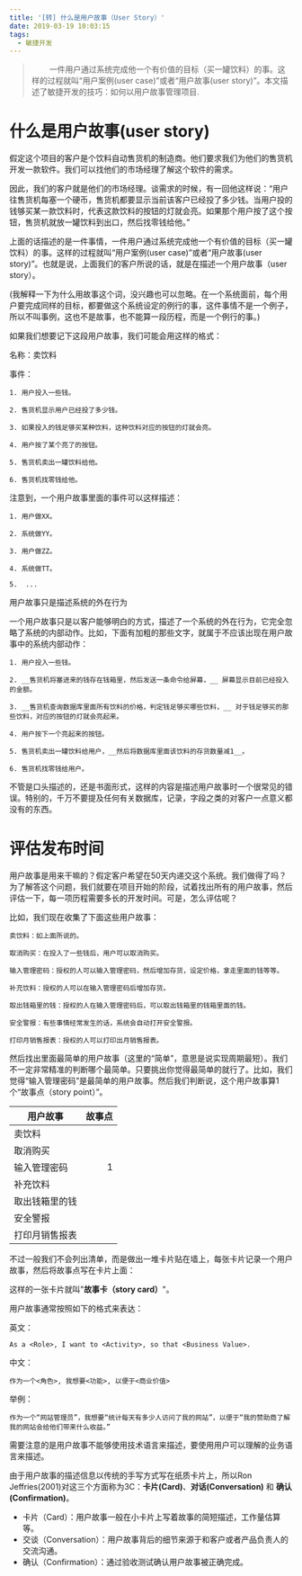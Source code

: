 ```yaml
---
title: '[转] 什么是用户故事（User Story）'
date: 2019-03-19 10:03:15
tags:
  - 敏捷开发
---
```


>&nbsp; &nbsp; &nbsp; &nbsp; 一件用户通过系统完成他一个有价值的目标（买一罐饮料）的事。这样的过程就叫“用户案例(user case)”或者“用户故事(user story)”。本文描述了敏捷开发的技巧：如何以用户故事管理项目.

# 什么是用户故事(user story)

假定这个项目的客户是个饮料自动售货机的制造商。他们要求我们为他们的售货机开发一款软件。我们可以找他们的市场经理了解这个软件的需求。

因此，我们的客户就是他们的市场经理。谈需求的时候，有一回他这样说：“用户往售货机每塞一个硬币，售货机都要显示当前该客户已经投了多少钱。当用户投的钱够买某一款饮料时，代表这款饮料的按钮的灯就会亮。如果那个用户按了这个按钮，售货机就放一罐饮料到出口，然后找零钱给他。”

上面的话描述的是一件事情，一件用户通过系统完成他一个有价值的目标（买一罐饮料）的事。这样的过程就叫“用户案例(user case)”或者“用户故事(user story)”。也就是说，上面我们的客户所说的话，就是在描述一个用户故事（user story）。

(我解释一下为什么用故事这个词，没兴趣也可以忽略。在一个系统面前，每个用户要完成同样的目标，都要做这个系统设定的例行的事，这件事情不是一个例子，所以不叫事例，这也不是故事，也不能算一段历程，而是一个例行的事。)

如果我们想要记下这段用户故事，我们可能会用这样的格式：

名称：卖饮料

事件：

    1. 用户投入一些钱。

    2. 售货机显示用户已经投了多少钱。

    3. 如果投入的钱足够买某种饮料，这种饮料对应的按钮的灯就会亮。

    4. 用户按了某个亮了的按钮。

    5. 售货机卖出一罐饮料给他。

    6. 售货机找零钱给他。

注意到，一个用户故事里面的事件可以这样描述：

    1. 用户做XX。

    2. 系统做YY。

    3. 用户做ZZ。

    4. 系统做TT。

    5.  ...

用户故事只是描述系统的外在行为

一个用户故事只是以客户能够明白的方式，描述了一个系统的外在行为，它完全忽略了系统的内部动作。比如，下面有加粗的那些文字，就属于不应该出现在用户故事中的系统内部动作：

    1. 用户投入一些钱。

    2. __售货机将塞进来的钱存在钱箱里，然后发送一条命令给屏幕，__ 屏幕显示目前已经投入的金额。

    3. __售货机查询数据库里面所有饮料的价格，判定钱足够买哪些饮料，__ 对于钱足够买的那些饮料，对应的按钮的灯就会亮起来。

    4. 用户按下一个亮起来的按钮。

    5. 售货机卖出一罐饮料给用户，__然后将数据库里面该饮料的存货数量减1__。

    6. 售货机找零钱给用户。

不管是口头描述的，还是书面形式，这样的内容是描述用户故事时一个很常见的错误。特别的，千万不要提及任何有关数据库，记录，字段之类的对客户一点意义都没有的东西。

# 评估发布时间

用户故事是用来干嘛的？假定客户希望在50天内递交这个系统。我们做得了吗？为了解答这个问题，我们就要在项目开始的阶段，试着找出所有的用户故事，然后评估一下，每一项历程需要多长的开发时间。可是，怎么评估呢？

比如，我们现在收集了下面这些用户故事：

    卖饮料：如上面所说的。
  
    取消购买：在投入了一些钱后，用户可以取消购买。

    输入管理密码：授权的人可以输入管理密码，然后增加存货，设定价格，拿走里面的钱等等。

    补充饮料：授权的人可以在输入管理密码后增加存货。

    取出钱箱里的钱：授权的人在输入管理密码后，可以取出钱箱里的钱箱里面的钱。

    安全警报：有些事情经常发生的话，系统会自动打开安全警报。

    打印月销售报表：授权的人可以打印出月销售报表。

然后找出里面最简单的用户故事（这里的“简单”，意思是说实现周期最短）。我们不一定非常精准的判断哪个最简单。只要挑出你觉得最简单的就行了。比如，我们觉得“输入管理密码”是最简单的用户故事。然后我们判断说，这个用户故事算1个“故事点（story point）”。


| 用户故事 | 故事点 |
| ------ | ------: |
| 卖饮料 | |
| 取消购买 | |
| 输入管理密码 | 1 |
| 补充饮料 | |
| 取出钱箱里的钱 | |
| 安全警报 | |
| 打印月销售报表 | |
        
不过一般我们不会列出清单，而是做出一堆卡片贴在墙上，每张卡片记录一个用户故事，然后将故事点写在卡片上面：



这样的一张卡片就叫"__故事卡（story card）__"。





用户故事通常按照如下的格式来表达：

  英文：

    As a <Role>, I want to <Activity>, so that <Business Value>.

中文：

    作为一个<角色>, 我想要<功能>, 以便于<商业价值>

举例：

    作为一个“网站管理员”，我想要“统计每天有多少人访问了我的网站”，以便于“我的赞助商了解我的网站会给他们带来什么收益。”

需要注意的是用户故事不能够使用技术语言来描述，要使用用户可以理解的业务语言来描述。


由于用户故事的描述信息以传统的手写方式写在纸质卡片上，所以Ron Jeffries(2001)对这三个方面称为3C：__卡片(Card)__、__对话(Conversation)__ 和 __确认(Confirmation)__。
  * 卡片（Card）：用户故事一般在小卡片上写着故事的简短描述，工作量估算等。   
  * 交谈（Conversation）：用户故事背后的细节来源于和客户或者产品负责人的交流沟通。
  * 确认（Confirmation）：通过验收测试确认用户故事被正确完成。




